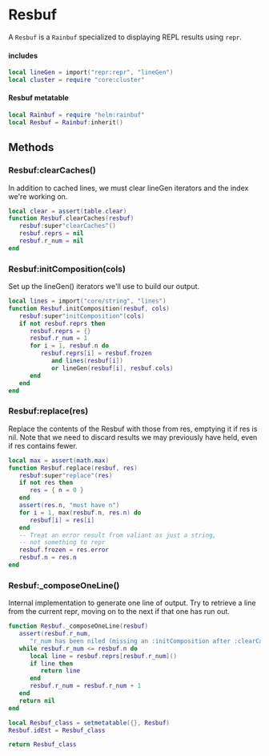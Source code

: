 # Resbuf

A `Resbuf` is a `Rainbuf` specialized to displaying REPL results using `repr`\.


#### includes

```lua
local lineGen = import("repr:repr", "lineGen")
local cluster = require "core:cluster"
```


#### Resbuf metatable

```lua
local Rainbuf = require "helm:rainbuf"
local Resbuf = Rainbuf:inherit()
```


## Methods


### Resbuf:clearCaches\(\)

In addition to cached lines, we must clear lineGen iterators and the
index we're working on\.

```lua
local clear = assert(table.clear)
function Resbuf.clearCaches(resbuf)
   resbuf:super"clearCaches"()
   resbuf.reprs = nil
   resbuf.r_num = nil
end
```


### Resbuf:initComposition\(cols\)

Set up the lineGen\(\) iterators we'll use to build our output\.

```lua
local lines = import("core/string", "lines")
function Resbuf.initComposition(resbuf, cols)
   resbuf:super"initComposition"(cols)
   if not resbuf.reprs then
      resbuf.reprs = {}
      resbuf.r_num = 1
      for i = 1, resbuf.n do
         resbuf.reprs[i] = resbuf.frozen
            and lines(resbuf[i])
            or lineGen(resbuf[i], resbuf.cols)
      end
   end
end
```


### Resbuf:replace\(res\)

Replace the contents of the Resbuf with those from res,
emptying it if res is nil\. Note that we need to discard
results we may previously have held, even if res contains fewer\.

```lua
local max = assert(math.max)
function Resbuf.replace(resbuf, res)
   resbuf:super"replace"(res)
   if not res then
      res = { n = 0 }
   end
   assert(res.n, "must have n")
   for i = 1, max(resbuf.n, res.n) do
      resbuf[i] = res[i]
   end
   -- Treat an error result from valiant as just a string,
   -- not something to repr
   resbuf.frozen = res.error
   resbuf.n = res.n
end
```


### Resbuf:\_composeOneLine\(\)

Internal implementation to generate one line of output\. Try to retrieve a line
from the current repr, moving on to the next if that one has run out\.

```lua
function Resbuf._composeOneLine(resbuf)
   assert(resbuf.r_num,
      "r_num has been niled (missing an :initComposition after :clearCaches?)")
   while resbuf.r_num <= resbuf.n do
      local line = resbuf.reprs[resbuf.r_num]()
      if line then
         return line
      end
      resbuf.r_num = resbuf.r_num + 1
   end
   return nil
end
```


```lua
local Resbuf_class = setmetatable({}, Resbuf)
Resbuf.idEst = Resbuf_class

return Resbuf_class
```
